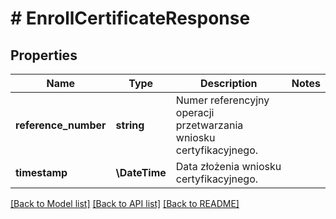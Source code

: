 # # EnrollCertificateResponse

## Properties

Name | Type | Description | Notes
------------ | ------------- | ------------- | -------------
**reference_number** | **string** | Numer referencyjny operacji przetwarzania wniosku certyfikacyjnego. |
**timestamp** | **\DateTime** | Data złożenia wniosku certyfikacyjnego. |

[[Back to Model list]](../../README.md#models) [[Back to API list]](../../README.md#endpoints) [[Back to README]](../../README.md)
